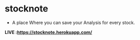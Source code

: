 # stocknote
* A place Where you can save your Analysis for every stock. 

**LIVE :https://stocknote.herokuapp.com/**
